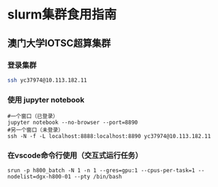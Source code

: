 # slurm集群食用指南

## 澳门大学IOTSC超算集群

### 登录集群
```bash
ssh yc37974@10.113.182.11
```
### 使用 jupyter notebook
```
#一个窗口（已登录）
jupyter notebook --no-browser --port=8890
#另一个窗口（未登录）
ssh -N -f -L localhost:8888:localhost:8890 yc37974@10.113.182.11
```

### 在vscode命令行使用（交互式运行任务）
```
srun -p h800_batch -N 1 -n 1 --gres=gpu:1 --cpus-per-task=1 --nodelist=dgx-h800-01 --pty /bin/bash
```

